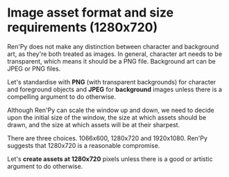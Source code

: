 # Image asset format and size requirements (1280x720)

Ren'Py does not make any distinction between character and background art, as they're both treated as images. In general, character art needs to be transparent, which means it should be a PNG file. Background art can be JPEG or PNG files.

Let's standardise with 
**PNG** (with transparent backgrounds) for character and foreground objects and 
**JPEG** for **background** images unless there is a compelling argument to do otherwise.

Although Ren'Py can scale the window up and down, we need to decide upon the initial size of the window, the size at which assets should be drawn, and the size at which assets will be at their sharpest.

There are three choices. 1066x600, 1280x720 and 1920x1080. Ren'Py suggests that 1280x720 is a reasonable compromise.

Let's **create assets at 1280x720** pixels unless there is a good or artistic argument to do otherwise.